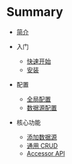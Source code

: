 # Summary

* [简介](README.md)
* 入门

  - [快速开始](introduction/quick-start.md)
  - [安装](introduction/install.md)

* 配置
  - [全局配置](config/global-config.md)
  - [数据源配置](config/datasource-config.md)

* 核心功能
  - [添加数据源](core/config-database.md)
  - [通用 CRUD](core/generic-crud.md)
  - [Accessor API](core/accessor-api.md)

